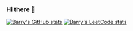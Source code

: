 ### Hi there 👋
[![Barry's GitHub stats](https://github-readme-stats.vercel.app/api?username=barryyan0121)](https://github.com/anuraghazra/github-readme-stats)
[![Barry's LeetCode stats](https://leetcode-stats-six.vercel.app/?username=yanhan0121&CN)](https://github.com/KnlnKS/leetcode-stats)

<!--
**barryyan0121/barryyan0121** is a ✨ _special_ ✨ repository because its `README.md` (this file) appears on your GitHub profile.

Here are some ideas to get you started:

- 🔭 I’m currently working on ...
- 🌱 I’m currently learning ...
- 👯 I’m looking to collaborate on ...
- 🤔 I’m looking for help with ...
- 💬 Ask me about ...
- 📫 How to reach me: ...
- 😄 Pronouns: ...
- ⚡ Fun fact: ...
-->
